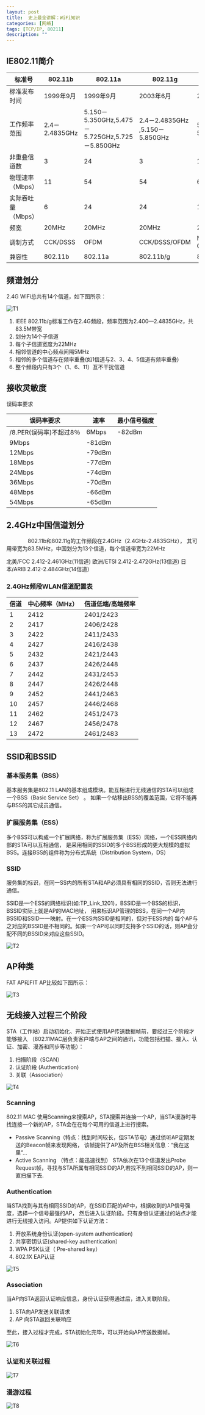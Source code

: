 ```yaml
---
layout: post
title:  史上最全讲解：WiFi知识
categories: [网络]
tags: [TCP/IP, 80211]
description: ""
---
```


## IE802.11简介

标准号 | 802.11b | 802.11a | 802.11g | 802.11n | 802.11ac | 802.11ax
-----  | -----   | -----   | -----   | -----   | -----   |-----
标准发布时间 | 1999年9月 | 1999年9月 | 2003年6月 | 2009年9月 | 2012年 | 2018年
工作频率范围 | 2.4－2.4835GHz | 5.150－5.350GHz,5.475－5.725GHz,5.725－5.850GHz | 2.4－2.4835GHz ,5.150－5.850GHz | 5.150－5.850GHz | 2.4－2.4835GHz ,5.150－5.850GHz
非重叠信道数 | 3 | 24 | 3 | 15 | 24 | 3
物理速率（Mbps）| 11 | 54 | 54 | 600 | 6933 | 9607
实际吞吐量（Mbps）| 6 | 24 | 24 | 100+ | ~ | ~
频宽 | 20MHz | 20MHz | 20MHz | 20MHz/40MHz | 20MHz/40MHz/80MHz/160MHz | 20MHz/40MHz/80MHz/160MHz
调制方式 | CCK/DSSS | OFDM | CCK/DSSS/OFDM | MIMO-OFDM/DSSS/CCK | MU-MIMO-OFDM/DSSS/CCK | MU-MIMO-OFDM/DSSS/CCK
兼容性 | 802.11b | 802.11a | 802.11b/g | 802.11a/b/g/n | 802.11a/b/g/n/ac | 802.11a/b/g/n/ac/ax


## 频谱划分

2.4G WiFi总共有14个信道，如下图所示：

![T1](/images/networks/80211/337893.jpg)

1. IEEE 802.11b/g标准工作在2.4G频段，频率范围为2.400—2.4835GHz，共83.5M带宽
2. 划分为14个子信道
3. 每个子信道宽度为22MHz
4. 相邻信道的中心频点间隔5MHz 
5. 相邻的多个信道存在频率重叠(如1信道与2、3、4、5信道有频率重叠)
6. 整个频段内只有3个（1、6、11）互不干扰信道

## 接收灵敏度

误码率要求

误码率要求 | 速率 | 最小信号强度
-----  | -----   | -----   
|/8.PER(误码率)不超过8％ | 6Mbps | -82dBm
              9Mbps | -81dBm
              12Mbps | -79dBm
              18Mbps | -77dBm
              24Mbps | -74dBm
              36Mbps | -70dBm
              48Mbps | -66dBm
              54Mbps | -65dBm

## 2.4GHz中国信道划分

&emsp;&emsp;&emsp;&emsp;802.11b和802.11g的工作频段在2.4GHz（2.4GHz-2.4835GHz），
其可用带宽为83.5MHz，中国划分为13个信道，每个信道带宽为22MHz

北美/FCC      2.412-2.461GHz(11信道)
欧洲/ETSI     2.412-2.472GHz(13信道)
日本/ARIB     2.412-2.484GHz(14信道）

### 2.4GHz频段WLAN信道配置表

信道 | 中心频率（MHz） | 信道低端/高端频率
-----  | -----   | -----   
1 | 2412 | 2401/2423
2 | 2417 | 2406/2428
3 | 2422 | 2411/2433
4 | 2427 | 2416/2438
5 | 2432 | 2421/2443
6 | 2437 | 2426/2448
7 | 2442 | 2431/2453
8 | 2447 | 2426/2448
9 | 2452 | 2441/2463
10| 2457 | 2446/2468
11| 2462 | 2451/2473
12| 2467 | 2456/2478
13| 2472 |2461/2483

## SSID和BSSID

### 基本服务集（BSS）

基本服务集是802.11 LAN的基本组成模块。能互相进行无线通信的STA可以组成一个BSS（Basic Service Set） 。
如果一个站移出BSS的覆盖范围，它将不能再与BSS的其它成员通信。

### 扩展服务集（ESS）

多个BSS可以构成一个扩展网络，称为扩展服务集（ESS）网络，一个ESS网络内部的STA可以互相通信，
是采用相同的SSID的多个BSS形成的更大规模的虚拟BSS。连接BSS的组件称为分布式系统（Distribution System，DS）

### SSID

服务集的标识，在同一SS内的所有STA和AP必须具有相同的SSID，否则无法进行通信。

SSID是一个ESS的网络标识(如:TP_Link_1201)，BSSID是一个BSS的标识，BSSID实际上就是AP的MAC地址，
用来标识AP管理的BSS，在同一个AP内BSSID和SSID一一映射。在一个ESS内SSID是相同的，但对于ESS内的
每个AP与之对应的BSSID是不相同的。如果一个AP可以同时支持多个SSID的话，则AP会分配不同的BSSID来对应这些SSID。

![T2](/images/networks/80211/337897.jpg)

## AP种类

FAT AP和FIT AP比较如下图所示：

![T3](/images/networks/80211/3.jpg)

## 无线接入过程三个阶段

STA（工作站）启动初始化、开始正式使用AP传送数据帧前，要经过三个阶段才能够接入
（802.11MAC层负责客户端与AP之间的通讯，功能包括扫描、接入、认证、加密、漫游和同步等功能）：

1. 扫描阶段（SCAN）
2. 认证阶段 (Authentication)
3. 关联（Association）

![T4](/images/networks/80211/337894.png)

### Scanning

802.11 MAC 使用Scanning来搜索AP，STA搜索并连接一个AP，当STA漫游时寻找连接一个新的AP，STA会在在每个可用的信道上进行搜索。

* Passive Scanning（特点：找到时间较长，但STA节电）通过侦听AP定期发送的Beacon帧来发现网络，
  该帧提供了AP及所在BSS相关信息：“我在这里”…
* Active Scanning  （特点：能迅速找到）
  STA依次在13个信道发出Probe Request帧，寻找与STA所属有相同SSID的AP,若找不到相同SSID的AP，则一直扫描下去.

### Authentication

当STA找到与其有相同SSID的AP，在SSID匹配的AP中，根据收到的AP信号强度，选择一个信号最强的AP，
然后进入认证阶段。只有身份认证通过的站点才能进行无线接入访问。AP提供如下认证方法：

1. 开放系统身份认证(open-system authentication)
2. 共享密钥认证(shared-key authentication）
3. WPA PSK认证（ Pre-shared key）
4. 802.1X EAP认证

![T5](/images/networks/80211/337895.png)

### Association

当AP向STA返回认证响应信息，身份认证获得通过后，进入关联阶段。

1. STA向AP发送关联请求
2. AP 向STA返回关联响应

至此，接入过程才完成，STA初始化完毕，可以开始向AP传送数据帧。

![T6](/images/networks/80211/337898.png)

### 认证和关联过程

![T7](/images/networks/80211/337899.png)

### 漫游过程

![T8](/images/networks/80211/337896.png)




